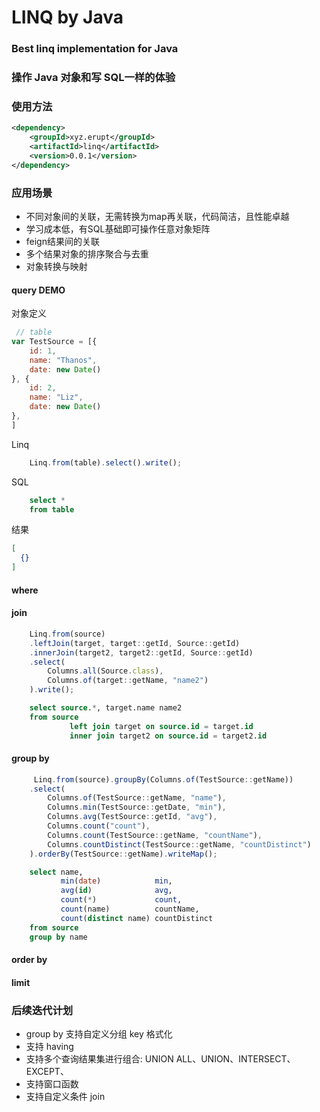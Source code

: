 # LINQ by Java

### Best linq implementation for Java

### 操作 Java 对象和写 SQL一样的体验

### 使用方法
```xml
<dependency>
    <groupId>xyz.erupt</groupId>
    <artifactId>linq</artifactId>
    <version>0.0.1</version>
</dependency>
```

### 应用场景

- 不同对象间的关联，无需转换为map再关联，代码简洁，且性能卓越
- 学习成本低，有SQL基础即可操作任意对象矩阵
- feign结果间的关联
- 多个结果对象的排序聚合与去重
- 对象转换与映射

#### query DEMO

对象定义

```javascript
 // table 
var TestSource = [{
    id: 1,
    name: "Thanos",
    date: new Date()
}, {
    id: 2,
    name: "Liz",
    date: new Date()
},
]
```

Linq

```javascript
    Linq.from(table).select().write();
```

SQL

```sql
    select *
    from table
```

结果

```json
[
  {}
]
```

#### where

#### join

```javascript
    Linq.from(source)
    .leftJoin(target, target::getId, Source::getId)
    .innerJoin(target2, target2::getId, Source::getId)
    .select(
        Columns.all(Source.class),
        Columns.of(target::getName, "name2")
    ).write();
```

```sql
    select source.*, target.name name2
    from source
             left join target on source.id = target.id
             inner join target2 on source.id = target2.id
```

#### group by

```javascript
     Linq.from(source).groupBy(Columns.of(TestSource::getName))
    .select(
        Columns.of(TestSource::getName, "name"),
        Columns.min(TestSource::getDate, "min"),
        Columns.avg(TestSource::getId, "avg"),
        Columns.count("count"),
        Columns.count(TestSource::getName, "countName"),
        Columns.countDistinct(TestSource::getName, "countDistinct")
    ).orderBy(TestSource::getName).writeMap();
```

```sql
    select name,
           min(date)            min,
           avg(id)              avg,
           count(*)             count,
           count(name)          countName,
           count(distinct name) countDistinct
    from source
    group by name
```

#### order by

#### limit

### 后续迭代计划

- group by 支持自定义分组 key 格式化
- 支持 having
- 支持多个查询结果集进行组合: UNION ALL、UNION、INTERSECT、EXCEPT、
- 支持窗口函数
- 支持自定义条件 join